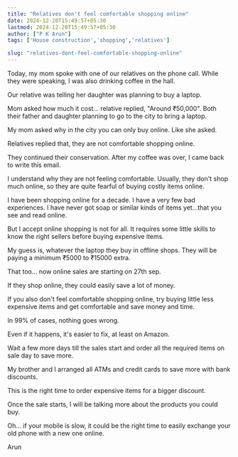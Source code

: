 ```yaml
---
title: "Relatives don't feel comfortable shopping online"
date: 2024-12-20T15:49:57+05:30
lastmod: 2024-12-20T15:49:57+05:30
author: ["P K Arun"]
tags: ['House construction','shopping','relatives']

slug: "relatives-dont-feel-comfortable-shopping-online"
---
```


Today, my mom spoke with one of our relatives on the phone call. While they were speaking, I was also drinking coffee in the hall.

Our relative was telling her daughter was planning to buy a laptop.

Mom asked how much it cost… relative replied, "Around ₹50,000". Both their father and daughter planning to go to the city to bring a laptop.

My mom asked why in the city you can only buy online. Like she asked.

Relatives replied that, they are not comfortable shopping online.

They continued their conservation. After my coffee was over, I came back to write this email.

I understand why they are not feeling comfortable. Usually, they don't shop much online, so they are quite fearful of buying costly items online.

I have been shopping online for a decade. I have a very few bad experiences. I have never got soap or similar kinds of items yet…that you see and read online. 

But I accept online shopping is not for all. It requires some little skills to know the right sellers before buying expensive items.

My guess is, whatever the laptop they buy in offline shops. They will be paying a minimum ₹5000 to ₹15000 extra.

That too… now online sales are starting on 27th sep. 

If they shop online, they could easily save a lot of money.

If you also don't feel comfortable shopping online, try buying little less expensive items and get comfortable and save money and time.

In 99% of cases, nothing goes wrong.

Even if it happens, it's easier to fix, at least on Amazon.

Wait a few more days till the sales start and order all the required items on sale day to save more.

My brother and I arranged all ATMs and credit cards to save more with bank discounts.

This is the right time to order expensive items for a bigger discount.

Once the sale starts, I will be talking more about the products you could buy.

Oh… if your mobile is slow, it could be the right time to easily exchange your old phone with a new one online.

Arun